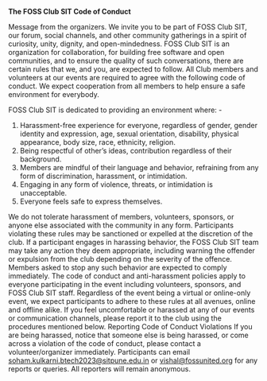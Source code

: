 **The FOSS Club SIT Code of Conduct**


Message from the organizers.
We invite you to be part of FOSS Club SIT, our forum, social channels, and other community gatherings in a spirit of curiosity, unity, dignity, and open-mindedness. FOSS Club SIT is an organization for collaboration, for building free software and open communities, and to ensure the quality of such conversations, there are certain rules that we, and you, are expected to follow. All Club members and volunteers at our events are required to agree with the following code of conduct. We expect cooperation from all members to help ensure a safe environment for everybody.

FOSS Club SIT is dedicated to providing an environment where: -
1.	Harassment-free experience for everyone, regardless of gender, gender identity and expression, age, sexual orientation, disability, physical appearance, body size, race, ethnicity, religion.
2.	Being respectful of other’s ideas, contribution regardless of their background.
3.	Members are mindful of their language and behavior, refraining from any form of discrimination, harassment, or intimidation.
4.	Engaging in any form of violence, threats, or intimidation is unacceptable.
5.	Everyone feels safe to express themselves.

We do not tolerate harassment of members, volunteers, sponsors, or anyone else associated with the community in any form. Participants violating these rules may be sanctioned or expelled at the discretion of the club. If a participant engages in harassing behavior, the FOSS Club SIT team may take any action they deem appropriate, including warning the offender or expulsion from the club depending on the severity of the offence. Members asked to stop any such behavior are expected to comply immediately.
The code of conduct and anti-harassment policies apply to everyone participating in the event including volunteers, sponsors, and FOSS Club SIT staff.
Regardless of the event being a virtual or online-only event, we expect participants to adhere to these rules at all avenues, online and offline alike.
If you feel uncomfortable or harassed at any of our events or communication channels, please report it to the club using the procedures mentioned below.
Reporting Code of Conduct Violations
If you are being harassed, notice that someone else is being harassed, or come across a violation of the code of conduct, please contact a volunteer/organizer immediately. Participants can email soham.kulkarni.btech2023@sitpune.edu.in or [vishal@fossunited.org](mailto:vishal@fossunited.org) for any reports or queries.
All reporters will remain anonymous.
